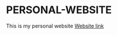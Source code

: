 # PERSONAL-WEBSITE
This is my personal website
<a href="https://akif-personal-website.streamlit.app/">Website link</a>
